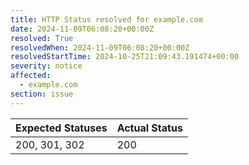 ```yaml
---
title: HTTP Status resolved for example.com
date: 2024-11-09T06:08:20+00:00Z
resolved: True
resolvedWhen: 2024-11-09T06:08:20+00:00Z
resolvedStartTime: 2024-10-25T21:09:43.191474+00:00
severity: notice
affected:
  - example.com
section: issue
---
```


| Expected Statuses | Actual Status  |
|-------------------|----------------|
| 200, 301, 302 | 200 |
